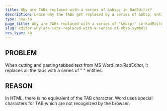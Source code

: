 ```yaml
---
title: Why are TABs replaced with a series of &nbsp; in RadEditor?
description: Learn why the TABs get replaced by a series of &nbsp; entities in RadEditor?
type: how-to
page_title: Why are TABs replaced with a series of "&nbsp;" in RadEditor?
slug: editor-why-are-tabs-replaced-with-a-series-of-nbsp-symbols
res_type: kb
---
```


## PROBLEM
When cutting and pasting tabbed text from MS Word into RadEditor, it replaces all the tabs with a series of "&nbsp;" entities.

## REASON
In HTML, there is no equivalent of the TAB character. Word uses special characters for TAB which are not recognized by the browser.

